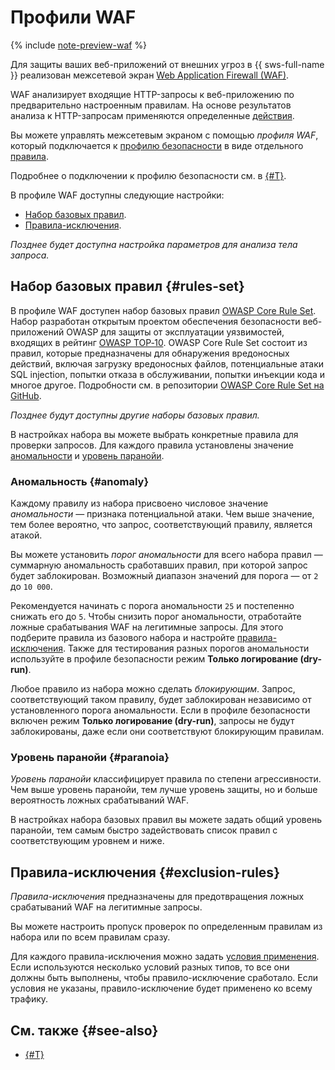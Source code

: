 # Профили WAF

{% include [note-preview-waf](../../_includes/smartwebsecurity/note-preview-waf.md) %}

Для защиты ваших веб-приложений от внешних угроз в {{ sws-full-name }} реализован межсетевой экран [Web Application Firewall (WAF)](../../glossary/waf.md). 

WAF анализирует входящие HTTP-запросы к веб-приложению по предварительно настроенным правилам. На основе результатов анализа к HTTP-запросам применяются определенные [действия](rules.md#rule-action).

Вы можете управлять межсетевым экраном с помощью _профиля WAF_, который подключается к [профилю безопасности](profiles.md) в виде отдельного [правила](rules.md).

Подробнее о подключении к профилю безопасности см. в [{#T}](../quickstart/quickstart-waf.md).

В профиле WAF доступны следующие настройки:
* [Набор базовых правил](#rules-set).
* [Правила-исключения](#exclusion-rules).

_Позднее будет доступна настройка параметров для анализа тела запроса._

## Набор базовых правил {#rules-set}

В профиле WAF доступен набор базовых правил [OWASP Core Rule Set](https://coreruleset.org/). Набор разработан открытым проектом обеспечения безопасности веб-приложений OWASP для защиты от эксплуатации уязвимостей, входящих в рейтинг [OWASP TOP‑10](https://owasp.org/www-project-top-ten/). OWASP Core Rule Set состоит из правил, которые предназначены для обнаружения вредоносных действий, включая загрузку вредоносных файлов, потенциальные атаки SQL injection, попытки отказа в обслуживании, попытки инъекции кода и многое другое. Подробности см. в репозитории [OWASP Core Rule Set на GitHub](https://github.com/coreruleset/coreruleset).

_Позднее будут доступны другие наборы базовых правил._

В настройках набора вы можете выбрать конкретные правила для проверки запросов. Для каждого правила установлены значение [аномальности](#anomaly) и [уровень паранойи](#paranoia).

### Аномальность {#anomaly}

Каждому правилу из набора присвоено числовое значение _аномальности_ — признака потенциальной атаки. Чем выше значение, тем более вероятно, что запрос, соответствующий правилу, является атакой. 

Вы можете установить _порог аномальности_ для всего набора правил — суммарную аномальность сработавших правил, при которой запрос будет заблокирован. Возможный диапазон значений для порога — от `2` до `10 000`.

Рекомендуется начинать с порога аномальности `25` и постепенно снижать его до `5`. Чтобы снизить порог аномальности, отработайте ложные срабатывания WAF на легитимные запросы. Для этого подберите правила из базового набора и настройте [правила-исключения](#exclusion-rules). Также для тестирования разных порогов аномальности используйте в профиле безопасности режим **Только логирование (dry-run)**.

Любое правило из набора можно сделать _блокирующим_. Запрос, соответствующий таком правилу, будет заблокирован независимо от установленного порога аномальности. Если в профиле безопасности включен режим **Только логирование (dry-run)**, запросы не будут заблокированы, даже если они соответствуют блокирующим правилам.

### Уровень паранойи {#paranoia}

_Уровень паранойи_ классифицирует правила по степени агрессивности. Чем выше уровень паранойи, тем лучше уровень защиты, но и больше вероятность ложных срабатываний WAF. 

В настройках набора базовых правил вы можете задать общий уровень паранойи, тем самым быстро задействовать список правил с соответствующим уровнем и ниже.

## Правила-исключения {#exclusion-rules}

_Правила-исключения_ предназначены для предотвращения ложных срабатываний WAF на легитимные запросы.

Вы можете настроить пропуск проверок по определенным правилам из набора или по всем правилам сразу.

Для каждого правила-исключения можно задать [условия применения](conditions.md). Если используются несколько условий разных типов, то все они должны быть выполнены, чтобы правило-исключение сработало. Если условия не указаны, правило-исключение будет применено ко всему трафику.

## См. также {#see-also}

* [{#T}](../quickstart/quickstart-waf.md)